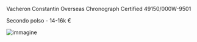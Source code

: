 Vacheron Constantin Overseas Chronograph Certified 49150/000W-9501

Secondo polso - 14-16k € 

![immagine](https://github.com/user-attachments/assets/e4e2e6f0-e1ba-4b50-96e0-dea5fe35a980)
